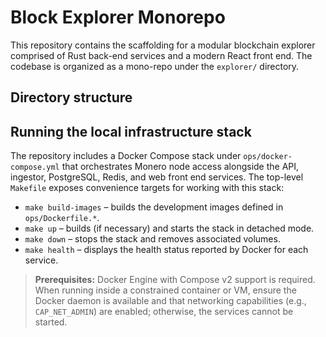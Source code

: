 # Block Explorer Monorepo

This repository contains the scaffolding for a modular blockchain explorer comprised of Rust back-end services and a modern React front end. The codebase is organized as a mono-repo under the `explorer/` directory.

## Directory structure


## Running the local infrastructure stack

The repository includes a Docker Compose stack under `ops/docker-compose.yml` that orchestrates Monero node access alongside the
API, ingestor, PostgreSQL, Redis, and web front end services. The top-level `Makefile` exposes convenience targets for working
with this stack:

- `make build-images` – builds the development images defined in `ops/Dockerfile.*`.
- `make up` – builds (if necessary) and starts the stack in detached mode.
- `make down` – stops the stack and removes associated volumes.
- `make health` – displays the health status reported by Docker for each service.

> **Prerequisites:** Docker Engine with Compose v2 support is required. When running inside a constrained container or VM,
> ensure the Docker daemon is available and that networking capabilities (e.g., `CAP_NET_ADMIN`) are enabled; otherwise, the
> services cannot be started.
